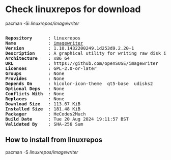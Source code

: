 # Check linuxrepos for download

pacman -Si *linuxrepos/imagewriter*

<div class="highlight"><pre class="highlight"><text>
<b>Repository</b>      : linuxrepos
<b>Name</b>            : <a href="../../x86_64/imagewriter-1.10.1432200249.1d253d9.2.20-1-x86_64.pkg.tar.zst">imagewriter</a>
<b>Version</b>         : 1.10.1432200249.1d253d9.2.20-1
<b>Description</b>     : A graphical utility for writing raw disk images & hybrid isos to USB keys
<b>Architecture</b>    : x86_64
<b>URL</b>             : https://github.com/openSUSE/imagewriter
<b>Licenses</b>        : GPL-2.0-or-later
<b>Groups</b>          : None
<b>Provides</b>        : None
<b>Depends On</b>      : hicolor-icon-theme  qt5-base  udisks2
<b>Optional Deps</b>   : None
<b>Conflicts With</b>  : None
<b>Replaces</b>        : None
<b>Download Size</b>   : 113.67 KiB
<b>Installed Size</b>  : 181.48 KiB
<b>Packager</b>        : HeCodes2Much <wayne6324@gmail.com>
<b>Build Date</b>      : Tue 20 Aug 2024 19:11:57 BST
<b>Validated By</b>    : SHA-256 Sum
</text></pre></div>

## How to install from linuxrepos

pacman -S *linuxrepos/imagewriter*
